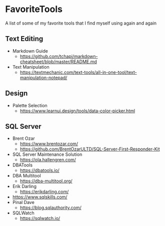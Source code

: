 # FavoriteTools
A list of some of my favorite tools that I find myself using again and again


## Text Editing

- Markdown Guide
  - https://github.com/tchapi/markdown-cheatsheet/blob/master/README.md
- Text Manipulation
  - https://textmechanic.com/text-tools/all-in-one-tool/text-manipulation-notepad/


## Design
- Palette Selection
  - https://www.learnui.design/tools/data-color-picker.html
 
  
## SQL Server
- Brent Ozar
  - https://www.brentozar.com/
  - https://github.com/BrentOzarULTD/SQL-Server-First-Responder-Kit
- SQL Server Maintenance Solution
  - https://ola.hallengren.com/
- DBATools
  - https://dbatools.io/
- DBA Multitool
  - https://dba-multitool.org/
- Erik Darling
  - https://erikdarling.com/
- https://www.sqlskills.com/
- Pinal Dave
  -  https://blog.sqlauthority.com/
- SQLWatch
  - https://sqlwatch.io/
